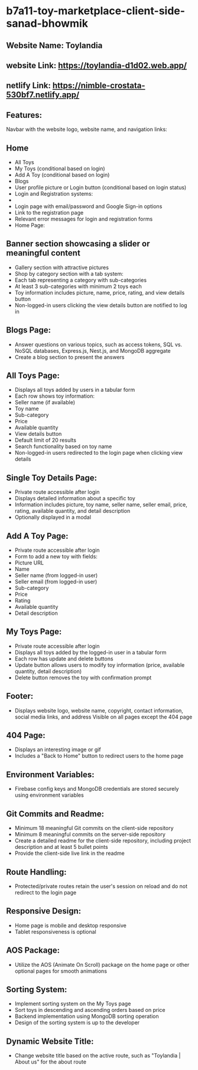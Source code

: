 # b7a11-toy-marketplace-client-side-sanad-bhowmik


## Website Name: Toylandia
## website Link: https://toylandia-d1d02.web.app/
## netlify Link: https://nimble-crostata-530bf7.netlify.app/

## Features:

Navbar with the website logo, website name, and navigation links:

## Home
* All Toys
* My Toys (conditional based on login)
* Add A Toy (conditional based on login)
* Blogs
* User profile picture or Login button (conditional based on login status)
* Login and Registration systems:
* 
* Login page with email/password and Google Sign-in options
* Link to the registration page
* Relevant error messages for login and registration forms
* Home Page:

## Banner section showcasing a slider or meaningful content
* Gallery section with attractive pictures
* Shop by category section with a tab system:
* Each tab representing a category with sub-categories
* At least 3 sub-categories with minimum 2 toys each
* Toy information includes picture, name, price, rating, and view details button
* Non-logged-in users clicking the view details button are notified to log in
## Blogs Page:

* Answer questions on various topics, such as access tokens, SQL vs. NoSQL databases, Express.js, Nest.js, and MongoDB aggregate
* Create a blog section to present the answers
## All Toys Page:

* Displays all toys added by users in a tabular form
* Each row shows toy information:
* Seller name (if available)
* Toy name
* Sub-category
* Price
* Available quantity
* View details button
* Default limit of 20 results
* Search functionality based on toy name
* Non-logged-in users redirected to the login page when clicking view details
## Single Toy Details Page:

* Private route accessible after login
* Displays detailed information about a specific toy
* Information includes picture, toy name, seller name, seller email, price, rating, available quantity, and detail description
* Optionally displayed in a modal
## Add A Toy Page:

* Private route accessible after login
* Form to add a new toy with fields:
* Picture URL
* Name
* Seller name (from logged-in user)
* Seller email (from logged-in user)
* Sub-category
* Price
* Rating
* Available quantity
* Detail description
## My Toys Page:

* Private route accessible after login
* Displays all toys added by the logged-in user in a tabular form
* Each row has update and delete buttons
* Update button allows users to modify toy information (price, available quantity, detail description)
* Delete button removes the toy with confirmation prompt
## Footer:

* Displays website logo, website name, copyright, contact information, social media links, and address
Visible on all pages except the 404 page
## 404 Page:

* Displays an interesting image or gif
* Includes a "Back to Home" button to redirect users to the home page
## Environment Variables:

* Firebase config keys and MongoDB credentials are stored securely using environment variables
## Git Commits and Readme:

* Minimum 18 meaningful Git commits on the client-side repository
* Minimum 8 meaningful commits on the server-side repository
* Create a detailed readme for the client-side repository, including project description and at least 5 bullet points
* Provide the client-side live link in the readme
## Route Handling:

* Protected/private routes retain the user's session on reload and do not redirect to the login page
## Responsive Design:

* Home page is mobile and desktop responsive
* Tablet responsiveness is optional
## AOS Package:

* Utilize the AOS (Animate On Scroll) package on the home page or other optional pages for smooth animations
## Sorting System:

* Implement sorting system on the My Toys page
* Sort toys in descending and ascending orders based on price
* Backend implementation using MongoDB sorting operation
* Design of the sorting system is up to the developer
## Dynamic Website Title:

* Change website title based on the active route, such as "Toylandia | About us" for the about route